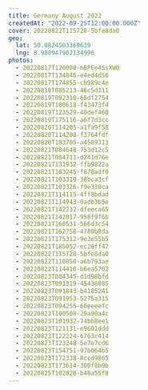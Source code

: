 ```yaml
---
title: Germany August 2022
createdAt: "2022-09-25T12:00:00.000Z"
cover: 20220822T115728-5bfe8da0
geo:
  lat: 50.0824503369639
  lng: 8.980947902134996
photos:
  - 20220817T120000-mBPEe4SsXW0
  - 20220817T134846-e4ed4d56
  - 20220817T174855-cb989c4e
  - 20220818T085213-46c5d111
  - 20220819T092310-68df2754
  - 20220819T100618-f43473f4
  - 20220819T123529-40def460
  - 20220819T175116-a6f7d3cc
  - 20220820T114205-a1fa9f58
  - 20220820T114208-f3764fdf
  - 20220820T183705-a4589313
  - 20220821T084648-753d12c5
  - 20220821T084711-d241d76e
  - 20220821T131932-ffb9822a
  - 20220821T103245-f878adf0
  - 20220821T103310-38bca3cf
  - 20220821T103326-f9e330ca
  - 20220821T114115-4ff8bdad
  - 20220821T114943-0adb3b5e
  - 20220821T142232-dfeeca65
  - 20220821T142817-958f9f6b
  - 20220821T160531-566d3c54
  - 20220821T162758-4780b8da
  - 20220821T175312-9e3e55b5
  - 20220821T185052-ec28ff47
  - 20220822T115728-5bfe8da0
  - 20220822T110850-a6b793ae
  - 20220822T114410-b6ea5702
  - 20220823T084345-d1d98bfd
  - 20220823T091319-45438085
  - 20220823T091843-b4185241
  - 20220823T091953-5275a315
  - 20220823T094255-60eeeefc
  - 20220823T100508-29a90a4c
  - 20220823T101932-74bb8ee1
  - 20220823T121131-e9601ddd
  - 20220823T122224-6763c414
  - 20220823T123248-5e7e7cd6
  - 20220823T154751-97b064b5
  - 20220823T172338-8ccd9865
  - 20220823T173614-300f8b9b
  - 20220825T102828-b48a55f8
---
```

